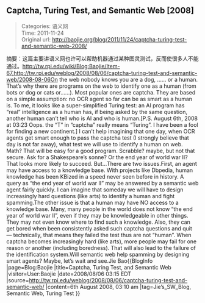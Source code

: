 Captcha, Turing Test, and Semantic Web [2008]
---
    
> Categories: 语义网  
> Time: 2011-11-24  
> Original url: <http://baojie.org/blog/2011/11/24/captcha-turing-test-and-semantic-web-2008/>
    
摘要：这篇主要讲语义网也许可以帮助机器通过某种图灵测试，反而使很多人不能通过。http://tw.rpi.edu/wiki/Blog:Baojie/Item-67,http://tw.rpi.edu/weblog/2008/08/06/captcha-turing-test-and-semantic-web/2008-08-06On the web nobody knows you are a dog, …… or a human. That’s why there are programs on the web to identify one as a human (from bots or dog or cats or……). Most popular ones are captcha. They are based on a simple assumption: no OCR agent so far can be as smart as a human is. To me, it looks like a super-simplified Turing test: an AI program has “real” intelligence as a human has, if being asked by the same question, another human can’t tell who is AI and who is human.[P.S. August 6th, 2008 at 03:23 Oops. the “T” in “captcha” really means “Turing”. I have been a fool for finding a new continent.]     I can’t help imagining that one day, when OCR agents get smart enough to pass the captcha test (I strongly believe that day is not far away), what test we will use to identify a human on web. Math? That will be easy for a good program. Scrabble? maybe, but not that secure. Ask for a Shakespeare’s sonne? Or the end year of world war II? That looks more likely to succeed. But…There are two issues.First, an agent may have access to a knowledge base. With projects like Dbpedia, human knowledge has been KBized in a speed never seen before in history. A query as “the end year of world war II” may be answered by a semantic web agent fairly quickly. I can imagine that someday we will have to design increasingly hard questions (like arts) to identify a human and fight spamming.The other issue is that a human may have NO access to a knowledge base. Many, many people in the world does not know “the end year of world war II”, even if they may be knowledgeable in other things. They may not even know where to find such a knowledge. Also, they can get bored when been consistently asked such captcha questions and quit — technically, that means they failed the test thus are not “human”. When captcha becomes increasingly hard (like arts), more people may fail for one reason or another (including boredness). That will also lead to the failure of the identification system.Will semantic web help spamming by designing smart agents?  Maybe, let’s wait and see.Jie Bao{{BlogInfo |page=Blog:Baojie |title=Captcha, Turing Test, and Semantic Web |visitor=User:Baojie |date=2008/08/06 03:15 EDT |source=http://tw.rpi.edu/weblog/2008/08/06/captcha-turing-test-and-semantic-web/ |content=6th August 2008, 03:10 am |tag=Jie’s_SW_Blog, Semantic Web, Turing Test }}     
    